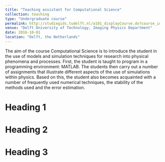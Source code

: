 ```yaml
---
title: "Teaching assistant for Computational Science"
collection: teaching
type: "Undergraduate course"
permalink: http://studiegids.tudelft.nl/a101_displayCourse.do?course_id=20960
venue: "Delft Dniversity of Technology, Imaging Physics Department"
date: 2016-10-01
location: "Delft, the Netherlands"
---
```


The aim of the course Computational Science is to introduce the student in the use of models and simulation techniques for research into physical phenomena and processes. First, the student is taught to program in a programming environment: MATLAB. The students then carry out a number of assignments that illustrate different aspects of the use of simulations within physics. Based on this, the student also becomes acquainted with a number of frequently used numerical techniques, the stability of the methods used and the error estimation.


Heading 1
======

Heading 2
======

Heading 3
======
